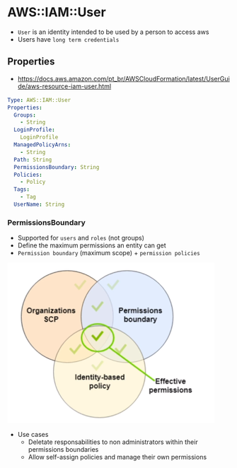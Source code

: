 # AWS::IAM::User

- `User` is an identity intended to be used by a person to access aws
- Users have `long term credentials`

## Properties

- <https://docs.aws.amazon.com/pt_br/AWSCloudFormation/latest/UserGuide/aws-resource-iam-user.html>

```yaml
Type: AWS::IAM::User
Properties:
  Groups:
    - String
  LoginProfile:
    LoginProfile
  ManagedPolicyArns:
    - String
  Path: String
  PermissionsBoundary: String
  Policies:
    - Policy
  Tags:
    - Tag
  UserName: String
```

### PermissionsBoundary

- Supported for `users` and `roles` (not groups)
- Define the maximum permissions an entity can get
- `Permission boundary` (maximum scope) + `permission policies`

![Permission Boundaries](.images/iam-permission-boundaries.png)

- Use cases
  - Deletate responsabilities to non administrators within their permissions boundaries
  - Allow self-assign policies and manage their own permissions
